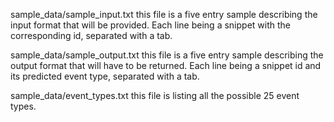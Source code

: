 sample_data/sample_input.txt
this file is a five entry sample describing the input format that will be provided. Each line being a snippet with the corresponding id, separated with a tab.  

sample_data/sample_output.txt
this file is a five entry sample describing the output format that will have to be returned. Each line being a snippet id and its predicted event type, separated with a tab.  

sample_data/event_types.txt
this file is listing all the possible 25 event types.
